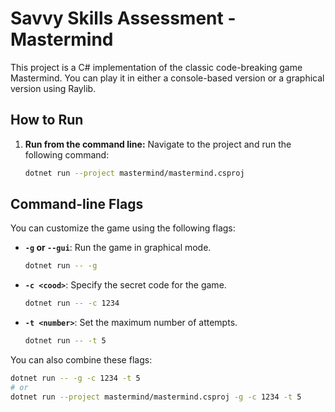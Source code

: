 # Savvy Skills Assessment - Mastermind

This project is a C# implementation of the classic code-breaking game Mastermind. You can play it in either a console-based version or a graphical version using Raylib.

## How to Run

1.  **Run from the command line:**
    Navigate to the project and run the following command:

    ```bash
    dotnet run --project mastermind/mastermind.csproj

    ```

## Command-line Flags

You can customize the game using the following flags:

- **`-g` or `--gui`**: Run the game in graphical mode.

  ```bash
  dotnet run -- -g
  ```

- **`-c <cood>`**: Specify the secret code for the game.

  ```bash
  dotnet run -- -c 1234
  ```

- **`-t <number>`**: Set the maximum number of attempts.
  ```bash
  dotnet run -- -t 5
  ```

You can also combine these flags:

```bash
dotnet run -- -g -c 1234 -t 5
# or
dotnet run --project mastermind/mastermind.csproj -g -c 1234 -t 5

```
